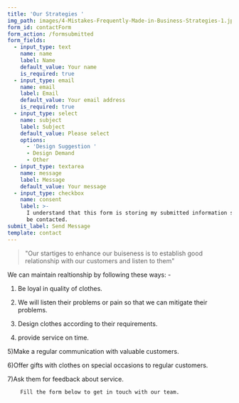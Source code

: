 ```yaml
---
title: 'Our Strategies '
img_path: images/4-Mistakes-Frequently-Made-in-Business-Strategies-1.jpg
form_id: contactForm
form_action: /formsubmitted
form_fields:
  - input_type: text
    name: name
    label: Name
    default_value: Your name
    is_required: true
  - input_type: email
    name: email
    label: Email
    default_value: Your email address
    is_required: true
  - input_type: select
    name: subject
    label: Subject
    default_value: Please select
    options:
      - 'Design Suggestion '
      - Design Demand
      - Other
  - input_type: textarea
    name: message
    label: Message
    default_value: Your message
  - input_type: checkbox
    name: consent
    label: >-
      I understand that this form is storing my submitted information so I can
      be contacted.
submit_label: Send Message
template: contact
---
```

> "Our startiges to enhance our buiseness is to establish good relationship with our customers and listen to them" 
 
We can maintain realtionship by following these ways: -

1) Be loyal in quality of clothes.

2) We will listen their problems or pain so that we can mitigate their problems.

3) Design clothes according to their requirements.

4) provide service on time.

5)Make a regular communication with valuable customers.

6)Offer gifts with clothes on special occasions to regular customers.

7)Ask them for feedback about service.


        Fill the form below to get in touch with our team.
